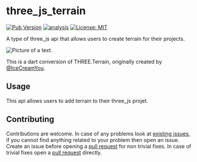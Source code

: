 # three_js_terrain

[![Pub Version](https://img.shields.io/pub/v/three_js_text)](https://pub.dev/packages/three_js_terrain)
[![analysis](https://github.com/Knightro63/three_js/actions/workflows/flutter.yml/badge.svg)](https://github.com/Knightro63/three_js/actions/)
[![License: MIT](https://img.shields.io/badge/license-MIT-purple.svg)](https://opensource.org/licenses/MIT)

A type of three_js api that allows users to create terrain for their projects.

![Picture of a text.](https://raw.githubusercontent.com/Knightro63/three_js/master/packages/three_js_terrain/assets/example.png)

This is a dart conversion of THREE.Terrain, originally created by [@IceCreamYou](https://github.com/IceCreamYou).

## Usage

This api allows users to add terrain to their three_js projet.

## Contributing

Contributions are welcome.
In case of any problems look at [existing issues](https://github.com/Knightro63/three_js/issues), if you cannot find anything related to your problem then open an issue.
Create an issue before opening a [pull request](https://github.com/Knightro63/three_js/pulls) for non trivial fixes.
In case of trivial fixes open a [pull request](https://github.com/Knightro63/three_js/pulls) directly.
